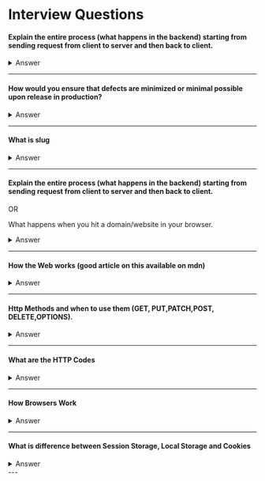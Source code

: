 # Interview Questions

#### Explain the entire process (what happens in the backend) starting from sending request from client to server and then back to client.

<details>
<summary>Answer</summary>
<p>

</p>
</details>

---

#### How would you ensure that defects are minimized or minimal possible upon release in production?

<details>
<summary>Answer</summary>
<p>

</p>
</details>

---

#### What is slug

<details>
<summary>Answer</summary>
<p>

A "slug" is a web development term that refers to a human-readable URL fragment used to identify a resource or a page on a website. Slugs are typically used in URLs to make them more descriptive and user-friendly, as they often include words that describe the content of the page.

For example, consider the URL of a blog post:

Original URL: https://example.com/blog/article?id=123

URL with Slug: https://example.com/blog/article/my-interesting-blog-post

In this example, "my-interesting-blog-post" is the slug. It provides a clear indication of the content of the page, making the URL more meaningful to both users and search engines.

Slugs are commonly used in content management systems (CMS) and blogging platforms to automatically generate URLs for posts, articles, products, and other resources. They are generated by transforming the title or main content of the resource into a URL-friendly format. This usually involves removing special characters, converting spaces to hyphens, and making the text lowercase.

Benefits of using slugs include:

SEO (Search Engine Optimization): Descriptive slugs can contribute to better search engine ranking, as search engines often consider keywords in URLs when determining the relevance of a page to a search query.

User Experience: Slugs make URLs more readable and memorable for users, improving the overall user experience and making it easier to share links.

Navigation: A well-structured slug can give users an idea of what to expect on the page before they click on the link.

When creating slugs, it's important to ensure that they are unique within your website to avoid conflicts and confusion. Additionally, you should handle special characters and diacritics appropriately to create valid and user-friendly URLs.

</p>
</details>

---


#### Explain the entire process (what happens in the backend) starting from sending request from client to server and then back to client.

OR

What happens when you hit a domain/website in your browser.

<details>
<summary>Answer</summary>
<p>

</p>
</details>

---

#### How the Web works (good article on this available on mdn)

<details>
<summary>Answer</summary>
<p>

</p>
</details>

---

#### Http Methods and when to use them (GET, PUT,PATCH,POST, DELETE,OPTIONS).

<details>
<summary>Answer</summary>
<p>
HTTP methods (also known as HTTP verbs) are fundamental concepts in the HTTP protocol, used to indicate the desired action to be performed on a resource. Each HTTP method has a specific purpose and use case. Here's an overview of commonly used HTTP methods and when to use them:

**GET:**

- Purpose: Retrieve data from the server.
- Use Cases: Use GET to fetch a resource's representation. It should be safe (no side effects) and idempotent (repeated requests have the same effect as a single request).
- Example: Fetching a blog post, retrieving user profile information.

**POST:**

- Purpose: Submit data to the server for processing.
- Use Cases: Use POST to send data to the server to create a new resource or perform a non-idempotent action that might have side effects.
- Example: Creating a new user account, submitting a form, adding a comment.

**PUT:**

- Purpose: Update or create a resource on the server.
- Use Cases: Use PUT to update an existing resource or create a new one if it doesn't exist. It should be idempotent (repeated requests don't have unintended side effects).
- Example: Updating a user's profile, updating a blog post.

**PATCH:**

- Purpose: Partially update a resource on the server.
- Use Cases: Use PATCH to apply partial modifications to a resource. It is used when you want to update specific fields of a resource without affecting the rest of the data.
- Example: Updating only the description of a blog post, modifying certain properties of an object.

**DELETE:**

- Purpose: Remove a resource from the server.
- Use Cases: Use DELETE to delete a resource from the server. It should be idempotent and safe if possible (although deletion is inherently not safe).
- Example: Deleting a user account, removing a comment.

**OPTIONS:**

- Purpose: Retrieve information about the communication options for the target resource.
- Use Cases: Use OPTIONS to request information about the communication options supported by the server for a specific resource.
- Example: Checking supported HTTP methods, CORS preflight requests.

</p>
</details>

---

#### What are the HTTP Codes

<details>
<summary>Answer</summary>
<p>

**GET:**

- 200 OK: The request was successful, and the response body contains the requested data.
- 404 Not Found: The requested resource was not found on the server.

**POST:**

- 201 Created: The request was successful, and a new resource was created on the server.
- 400 Bad Request: The server could not understand the request, often due to invalid parameters.

**PUT:**

- 200 OK: The request was successful, and the resource was updated.
- 204 No Content: The request was successful, and the response body is empty (no data to send back).

**PATCH:**

- 200 OK: The request was successful, and the resource was partially updated.
- 204 No Content: The request was successful, and the response body is empty (no data to send back).

**DELETE:**

- 204 No Content: The resource was successfully deleted, and the response body is empty.
- 404 Not Found: The resource to be deleted was not found on the server.

**OPTIONS:**

- 200 OK: The server successfully responded to an OPTIONS request, providing information about allowed communication options for the target resource.

Informational responses (100 – 199)
Successful responses (200 – 299)
Redirection messages (300 – 399)
Client error responses (400 – 499)
Server error responses (500 – 599)

</p>
</details>

---

#### How Browsers Work

<details>
<summary>Answer</summary>
<p>

[Answer](https://developer.mozilla.org/en-US/docs/Web/Performance/How_browsers_work)

</p>
</details>

---

#### What is difference between Session Storage, Local Storage and Cookies

<details>
<summary>Answer</summary>
<p>

Session storage, cookies, and localStorage are all techniques for storing data in web applications on the client-side, but they differ in terms of capacity, persistence, and usage. Let's explore each of them in more detail:

**Session Storage:**

- sessionStorage is a client-side storage mechanism available in modern web browsers.
- Data stored in sessionStorage is specific to a particular browser tab or window and is available only for the duration of that session (until the tab or window is closed).
- It provides a simple key-value storage mechanism similar to JavaScript objects.
  sessionStorage is often used to store temporary data that needs to be accessible within a single browsing session, such as form data or state information.
- Data stored in sessionStorage does not persist across different sessions or browser tabs/windows.

**Cookies:**

- Cookies are small pieces of data that a web server can store on the user's device (client-side).
- Cookies are sent back and forth between the client and the server with each HTTP request and response.
- They can be used for various purposes, such as user authentication, tracking user behavior, and maintaining session state.
- Cookies have an expiration time, which can be set to make them persistent (stored even after the browser is closed) or session-based (deleted when the browser is closed).
- Cookies are subject to size limitations (usually around 4KB per cookie) and are often used for storing small amounts of data.

**localStorage:**

- localStorage is another client-side storage mechanism available in modern web browsers.
- It provides a larger storage space (usually around 5-10 MB) compared to cookies or sessionStorage.
- Data stored in localStorage persists even after the browser is closed and reopened.
- Like sessionStorage, localStorage also uses a simple key-value storage model.
- localStorage is often used for storing larger amounts of data, caching resources, or maintaining application state across different sessions.

In summary, sessionStorage and localStorage are client-side storage options that provide a way to store data in a user's browser. sessionStorage is temporary and tied to a single session, while localStorage is more persistent and lasts beyond a session. Cookies, on the other hand, are small pieces of data that are sent between the client and server with each request and are often used for various purposes, including tracking and authentication. The choice of which mechanism to use depends on factors such as data size, persistence requirements, and the specific use case of your web application.

Local Storage – The data is not sent back to the server for every HTTP request (HTML, images, JavaScript, CSS, etc) – reducing the amount of traffic between client and server. It will stay until it is manually cleared through settings or program.

Session Storage – It is similar to local storage; the only difference is while data stored in local storage has no expiration time, data stored in session storage gets cleared when the page session ends. Session Storage will leave when the browser is closed.

</p>
</details>
---
